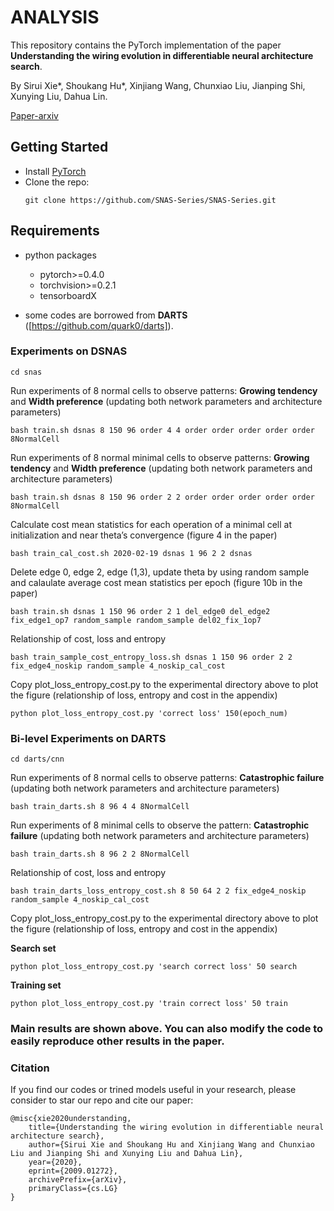 # ANALYSIS

This repository contains the PyTorch implementation of the paper **Understanding the wiring evolution in differentiable neural architecture search**.

By Sirui Xie*, Shoukang Hu*, Xinjiang Wang, Chunxiao Liu, Jianping Shi, Xunying Liu, Dahua Lin.

[Paper-arxiv](https://arxiv.org/abs/2009.01272)

## Getting Started
* Install [PyTorch](http://pytorch.org/)
* Clone the repo:
  ```
  git clone https://github.com/SNAS-Series/SNAS-Series.git
  ```

## Requirements
* python packages
  * pytorch>=0.4.0
  * torchvision>=0.2.1
  * tensorboardX
  
* some codes are borrowed from **DARTS** ([https://github.com/quark0/darts]).

### Experiments on DSNAS
```shell
cd snas
```

Run experiments of 8 normal cells to observe patterns: **Growing tendency**  and **Width preference** (updating both network parameters and architecture parameters) 
```shell
bash train.sh dsnas 8 150 96 order 4 4 order order order order order 8NormalCell
```

Run experiments of 8 normal minimal cells to observe patterns: **Growing tendency**  and **Width preference** (updating both network parameters and architecture parameters) 
```shell
bash train.sh dsnas 8 150 96 order 2 2 order order order order order 8NormalCell
```

Calculate cost mean statistics for each operation of a minimal cell at initialization and near theta’s convergence (figure 4 in the paper)
```shell
bash train_cal_cost.sh 2020-02-19 dsnas 1 96 2 2 dsnas
```

Delete edge 0, edge 2, edge (1,3), update theta by using random sample and calaulate average cost mean statistics per epoch (figure 10b in the paper)
```shell
bash train.sh dsnas 1 150 96 order 2 1 del_edge0 del_edge2 fix_edge1_op7 random_sample random_sample del02_fix_1op7
```

Relationship of cost, loss and entropy 
```shell
bash train_sample_cost_entropy_loss.sh dsnas 1 150 96 order 2 2 fix_edge4_noskip random_sample 4_noskip_cal_cost
```

Copy plot_loss_entropy_cost.py to the experimental directory above to plot the figure (relationship of loss, entropy and cost in the appendix)
```shell
python plot_loss_entropy_cost.py 'correct loss' 150(epoch_num)
```

### Bi-level Experiments on DARTS
```shell
cd darts/cnn
```

Run experiments of 8 normal cells to observe patterns: **Catastrophic failure** (updating both network parameters and architecture parameters) 
```shell
bash train_darts.sh 8 96 4 4 8NormalCell
```

Run experiments of 8 minimal cells to observe the pattern: **Catastrophic failure** (updating both network parameters and architecture parameters) 
```shell
bash train_darts.sh 8 96 2 2 8NormalCell
```

Relationship of cost, loss and entropy 
```shell
bash train_darts_loss_entropy_cost.sh 8 50 64 2 2 fix_edge4_noskip random_sample 4_noskip_cal_cost
```

Copy plot_loss_entropy_cost.py to the experimental directory above to plot the figure (relationship of loss, entropy and cost in the appendix)

**Search set**
```shell
python plot_loss_entropy_cost.py 'search correct loss' 50 search
```

**Training set**
```shell
python plot_loss_entropy_cost.py 'train correct loss' 50 train
```

### Main results are shown above. You can also modify the code to easily reproduce other results in the paper.

### Citation
If you find our codes or trined models useful in your research, please consider to star our repo and cite our paper:

    @misc{xie2020understanding,
        title={Understanding the wiring evolution in differentiable neural architecture search},
        author={Sirui Xie and Shoukang Hu and Xinjiang Wang and Chunxiao Liu and Jianping Shi and Xunying Liu and Dahua Lin},
        year={2020},
        eprint={2009.01272},
        archivePrefix={arXiv},
        primaryClass={cs.LG}
    }
